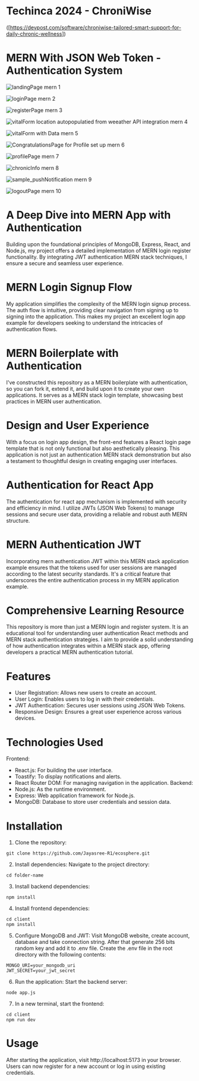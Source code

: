 # Techinca 2024 - ChroniWise
([https://devpost.com/software/chroniwise-tailored-smart-support-for-daily-chronic-wellness])

# MERN With JSON Web Token - Authentication System

![landingPage  mern 1](https://github.com/Jayasree-R1/ecosphere/blob/master/client/src/assets/landingPage1.png)

![loginPage mern 2](https://github.com/Jayasree-R1/ecosphere/blob/master/client/src/assets/loginPage2.png)

![registerPage mern 3](https://github.com/Jayasree-R1/ecosphere/blob/master/client/src/assets/registerPage3.png)

![vitalForm location autopopulatied from weeather API integration mern 4](https://github.com/Jayasree-R1/ecosphere/blob/master/client/src/assets/vitalForm4.png)

![vitalForm with Data mern 5](https://github.com/Jayasree-R1/ecosphere/blob/master/client/src/assets/vitalFormData5.png)

![CongratulationsPage for Profile set up mern 6](https://github.com/Jayasree-R1/ecosphere/blob/master/client/src/assets/congratsPage6.png)

![profilePage mern 7](https://github.com/Jayasree-R1/ecosphere/blob/master/client/src/assets/profilePage7.png)

![chronicInfo mern 8](https://github.com/Jayasree-R1/ecosphere/blob/master/client/src/assets/chronicInfo8.png)

![sample_pushNotification mern 9](https://github.com/Jayasree-R1/ecosphere/blob/master/client/src/assets/pushNotification9.png)

![logoutPage mern 10](https://github.com/Jayasree-R1/ecosphere/blob/master/client/src/assets/logOutPage10.png)

# A Deep Dive into MERN App with Authentication
Building upon the foundational principles of MongoDB, Express, React, and Node.js, my project offers a detailed implementation of MERN login register functionality. 
By integrating JWT authentication MERN stack techniques, I ensure a secure and seamless user experience.

# MERN Login Signup Flow
My application simplifies the complexity of the MERN login signup process. The auth flow is intuitive, providing clear navigation from signing up to signing into the application. This makes my project an excellent login app example for developers seeking to 
understand the intricacies of authentication flows.

# MERN Boilerplate with Authentication
I've constructed this repository as a MERN boilerplate with authentication, so you can fork it, extend it, and build upon it to create your own applications. It serves as a MERN stack login template, showcasing best practices in MERN user authentication.

# Design and User Experience
With a focus on login app design, the front-end features a React login page template that is not only functional but also aesthetically pleasing. This application is not just an authentication MERN stack demonstration but also a testament to thoughtful design in creating engaging user interfaces.

# Authentication for React App
The authentication for react app mechanism is implemented with security and efficiency in mind. I utilize JWTs (JSON Web Tokens) to manage sessions and secure user data, providing a reliable and robust auth MERN structure.

# MERN Authentication JWT
Incorporating mern authentication JWT within this MERN stack application example ensures that the tokens used for user sessions are managed according to the latest security standards. It's a critical feature that underscores the entire authentication process in my MERN application example.

# Comprehensive Learning Resource
This repository is more than just a MERN login and register system. It is an educational tool for understanding user authentication React methods and MERN stack authentication strategies. I aim to provide a solid understanding of how authentication integrates within a MERN stack app, offering developers a practical MERN authentication tutorial.

# Features
- User Registration: Allows new users to create an account.
- User Login: Enables users to log in with their credentials.
- JWT Authentication: Secures user sessions using JSON Web Tokens.
- Responsive Design: Ensures a great user experience across various devices.

# Technologies Used
Frontend:
- React.js: For building the user interface.
- Toastify: To display notifications and alerts.
- React Router DOM: For managing navigation in the application.
Backend:
- Node.js: As the runtime environment.
- Express: Web application framework for Node.js.
- MongoDB: Database to store user credentials and session data.

# Installation
1. Clone the repository:

```
git clone https://github.com/Jayasree-R1/ecosphere.git
```

2. Install dependencies:
Navigate to the project directory:
```
cd folder-name
```

3. Install backend dependencies:
```
npm install
```

4. Install frontend dependencies:

```
cd client
npm install
```

5. Configure MongoDB and JWT:
Visit MongoDB website, create account, database and take connection string.
After that generate 256 bits random key and add it to .env file.
Create the .env file in the root directory with the following contents:
```
MONGO_URI=your_mongodb_uri
JWT_SECRET=your_jwt_secret
```

6. Run the application:
Start the backend server:
```
node app.js
```

7. In a new terminal, start the frontend:
```
cd client
npm run dev
```

# Usage
After starting the application, visit http://localhost:5173 in your browser. Users can now register for a new account or log in using existing credentials.

